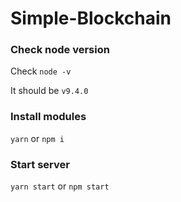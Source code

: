 # Simple-Blockchain
### Check node version
Check `node -v`

It should be `v9.4.0`
### Install modules

`yarn` or `npm i`
### Start server

`yarn start` or `npm start`